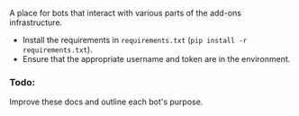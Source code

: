 A place for bots that interact with various parts of the add-ons infrastructure.

* Install the requirements in `requirements.txt` (`pip install -r requirements.txt`).
* Ensure that the appropriate username and token are in the environment.

### Todo:

Improve these docs and outline each bot's purpose.
